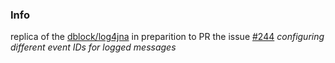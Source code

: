 ### Info 
replica of the [dblock/log4jna](https://github.com/dblock/log4jna/blob/master/log4jna-api) in preparition to PR the issue [#244](https://github.com/dblock/log4jna/issues/244) *configuring different event IDs for logged messages*


